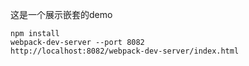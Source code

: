 这是一个展示嵌套的demo


```
npm install
webpack-dev-server --port 8082
http://localhost:8082/webpack-dev-server/index.html
```